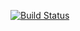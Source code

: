 [![Build Status](https://travis-ci.org/ericminio/learning-jetty.svg?branch=master)](https://travis-ci.org/ericminio/learning-jetty)